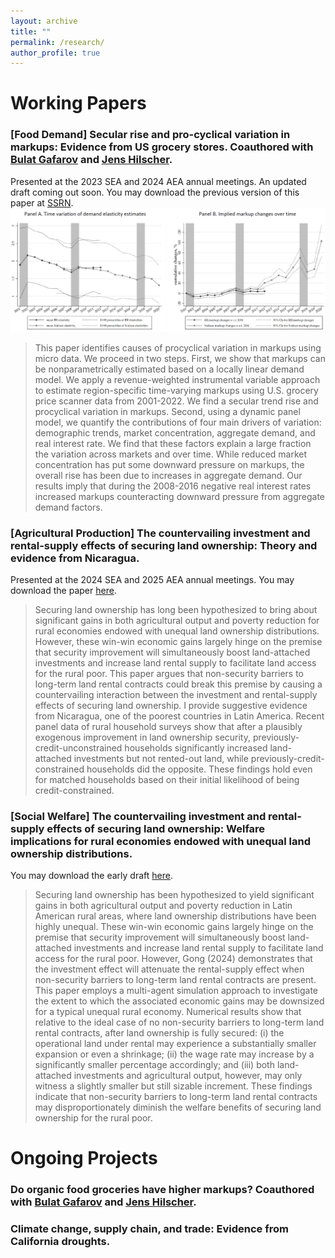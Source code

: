 ```yaml
---
layout: archive
title: ""
permalink: /research/
author_profile: true
---
```


# Working Papers

### [Food Demand] Secular rise and pro-cyclical variation in markups: Evidence from US grocery stores. Coauthored with [Bulat Gafarov](https://are.ucdavis.edu/people/faculty/bulat-gafarov/) and [Jens Hilscher](https://are.ucdavis.edu/people/faculty/jens-hilscher/). 
Presented at the 2023 SEA and 2024 AEA annual meetings. An updated draft coming out soon. You may download the previous version of this paper at [SSRN](https://papers.ssrn.com/sol3/papers.cfm?abstract_id=4551482).
<br>
<img src='/images/research/JMP-webfigure.PNG' width='800'>
> This paper identifies causes of procyclical variation in markups using micro data. We
proceed in two steps. First, we show that markups can be nonparametrically estimated
based on a locally linear demand model. We apply a revenue-weighted instrumental
variable approach to estimate region-specific time-varying markups using U.S. grocery
price scanner data from 2001-2022. We find a secular trend rise and procyclical variation
in markups. Second, using a dynamic panel model, we quantify the contributions
of four main drivers of variation: demographic trends, market concentration, aggregate
demand, and real interest rate. We find that these factors explain a large fraction the
variation across markets and over time. While reduced market concentration has put
some downward pressure on markups, the overall rise has been due to increases in aggregate
demand. Our results imply that during the 2008-2016 negative real interest rates
increased markups counteracting downward pressure from aggregate demand factors.

### [Agricultural Production] The countervailing investment and rental-supply effects of securing land ownership: Theory and evidence from Nicaragua. 
Presented at the 2024 SEA and 2025 AEA annual meetings. You may download the paper [here](/files/pdf/research/land_ownership_security_202411.pdf).
> Securing land ownership has long been hypothesized to bring about significant gains in both agricultural output and poverty reduction for rural economies endowed with unequal land ownership distributions. However, these win-win economic gains largely hinge on the premise that security improvement will simultaneously boost land-attached investments and increase land rental supply to facilitate land access for the rural poor. This paper argues that non-security barriers to long-term land rental contracts could break this premise by causing a countervailing interaction between the investment and rental-supply effects of securing land ownership. I provide suggestive evidence from Nicaragua, one of the poorest countries in Latin America. Recent panel data of rural household surveys show that after a plausibly exogenous improvement in land ownership security, previously-credit-unconstrained households significantly increased land-attached investments but not rented-out land, while previously-credit-constrained households did the opposite. These findings hold even for matched households based on their initial likelihood of being credit-constrained.

### [Social Welfare] The countervailing investment and rental-supply effects of securing land ownership: Welfare implications for rural economies endowed with unequal land ownership distributions.
You may download the early draft [here](/files/pdf/research/WelfareImplications202411.pdf).
> Securing land ownership has been hypothesized to yield significant gains in both agricultural output and poverty reduction in Latin American rural areas, where land ownership distributions have been highly unequal. These win-win economic gains largely hinge on the premise that security improvement will simultaneously boost land-attached investments and increase land rental supply to facilitate land access for the rural poor. However, Gong (2024) demonstrates that the investment effect will attenuate the rental-supply effect when non-security barriers to long-term land rental contracts are present. 
This paper employs a multi-agent simulation approach to investigate the extent to which the associated economic gains may be downsized for a typical unequal rural economy. Numerical results show that relative to the ideal case of no non-security barriers to long-term land rental contracts, after land ownership is fully secured: (i) the operational land under rental may experience a substantially smaller expansion or even a shrinkage; (ii) the wage rate may increase by a significantly smaller percentage accordingly; and (iii) both land-attached investments and agricultural output, however, may only witness a slightly smaller but still sizable increment. These findings indicate that non-security barriers to long-term land rental contracts may disproportionately diminish the welfare benefits of securing land ownership for the rural poor. 

# Ongoing Projects

### Do organic food groceries have higher markups? Coauthored with [Bulat Gafarov](https://are.ucdavis.edu/people/faculty/bulat-gafarov/) and [Jens Hilscher](https://are.ucdavis.edu/people/faculty/jens-hilscher/).
 
### Climate change, supply chain, and trade: Evidence from California droughts.

